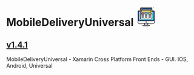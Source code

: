 # MobileDeliveryUniversal ![MobileDeliveryLogger Nuget Versions (UMDNuget Artifacts)][logo]
## [v1.4.1](https://dev.azure.com/unitedwindowmfg/United%20Mobile%20Delivery/_packaging?_a=package&feed=UMDNuget&package=MobileDeliverySettings&protocolType=NuGet&version=1.4.3)

[logo]: https://github.com/vergaraunited/Docs/blob/master/imgs/png/universal_icon.png (https://dev.azure.com/unitedwindowmfg/United%20Mobile%20Delivery/_packaging?_a=package&feed=UMDNuget&package=MobileDeliverySettings&protocolType=NuGet&version=1.4.3&view=versions) 

MobileDeliveryUniversal - Xamarin Cross Platform Front Ends - GUI.  IOS, Android, Universal
